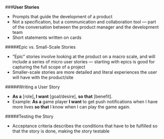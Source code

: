 ###**User Stories**

* Prompts that guide the development of a product
* Not a specification, but a communication and collaboration tool — part of the conversation between the product manager and the development team
* Short statements written on cards

#####Epic vs. Small-Scale Stories

* “Epic” stories involve looking at the product on a macro scale, and will include a series of micro user stories — starting with epics is good for capturing the full scope of a project
* Smaller-scale stories are more detailed and literal experiences the user will have with the product/site

#####Writing a User Story

* **As a** [role]**, I want** [goal/desire], **so that** [benefit].
* Example: **As a** game player **I want** to get push notifications when I have more lives **so that** I know when I can play the game again.

#####Testing the Story

* Acceptance criteria describes the conditions that have to be fulfilled so that the story is done, making the story testable
